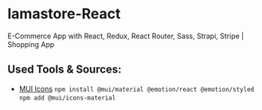 # lamastore-React

E-Commerce App with React, Redux, React Router, Sass, Strapi, Stripe | Shopping App

## Used Tools & Sources:

-   [MUI Icons](https://mui.com/material-ui/material-icons/)
    `npm install @mui/material @emotion/react @emotion/styled`
    `npm add @mui/icons-material`
